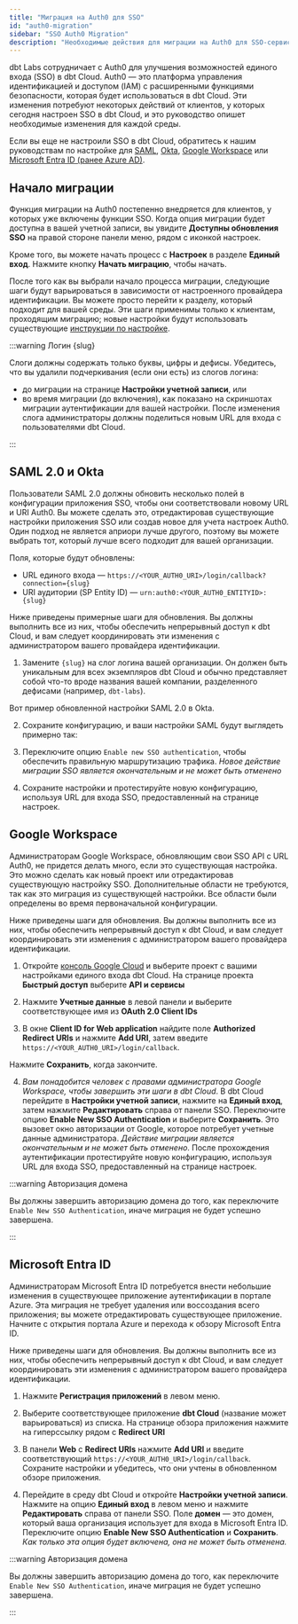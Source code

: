 ```yaml
---
title: "Миграция на Auth0 для SSO"
id: "auth0-migration"
sidebar: "SSO Auth0 Migration"
description: "Необходимые действия для миграции на Auth0 для SSO-сервисов в dbt Cloud."
---
```


dbt Labs сотрудничает с Auth0 для улучшения возможностей единого входа (SSO) в dbt Cloud. Auth0 — это платформа управления идентификацией и доступом (IAM) с расширенными функциями безопасности, которая будет использоваться в dbt Cloud. Эти изменения потребуют некоторых действий от клиентов, у которых сегодня настроен SSO в dbt Cloud, и это руководство опишет необходимые изменения для каждой среды.

Если вы еще не настроили SSO в dbt Cloud, обратитесь к нашим руководствам по настройке для [SAML](/docs/cloud/manage-access/set-up-sso-saml-2.0), [Okta](/docs/cloud/manage-access/set-up-sso-okta), [Google Workspace](/docs/cloud/manage-access/set-up-sso-google-workspace) или [Microsoft Entra ID (ранее Azure AD)](/docs/cloud/manage-access/set-up-sso-microsoft-entra-id).

## Начало миграции

Функция миграции на Auth0 постепенно внедряется для клиентов, у которых уже включены функции SSO. Когда опция миграции будет доступна в вашей учетной записи, вы увидите **Доступны обновления SSO** на правой стороне панели меню, рядом с иконкой настроек.

<Lightbox src="/img/docs/dbt-cloud/access-control/sso-migration-available.png" title="Миграция SSO доступна"/>

Кроме того, вы можете начать процесс с **Настроек** в разделе **Единый вход**. Нажмите кнопку **Начать миграцию**, чтобы начать.

<Lightbox src="/img/docs/dbt-cloud/access-control/begin-migration.png" title="Начать миграцию"/>

После того как вы выбрали начало процесса миграции, следующие шаги будут варьироваться в зависимости от настроенного провайдера идентификации. Вы можете просто перейти к разделу, который подходит для вашей среды. Эти шаги применимы только к клиентам, проходящим миграцию; новые настройки будут использовать существующие [инструкции по настройке](/docs/cloud/manage-access/sso-overview).

:::warning Логин \{slug\}

Слоги должны содержать только буквы, цифры и дефисы. Убедитесь, что вы удалили подчеркивания (если они есть) из слогов логина:
* до миграции на странице **Настройки учетной записи**, или
* во время миграции (до включения), как показано на скриншотах миграции аутентификации для вашей настройки.
После изменения слога администраторы должны поделиться новым URL для входа с пользователями dbt Cloud.

:::

## SAML 2.0 и Okta

Пользователи SAML 2.0 должны обновить несколько полей в конфигурации приложения SSO, чтобы они соответствовали новому URL и URI Auth0. Вы можете сделать это, отредактировав существующие настройки приложения SSO или создав новое для учета настроек Auth0. Один подход не является априори лучше другого, поэтому вы можете выбрать тот, который лучше всего подходит для вашей организации.

Поля, которые будут обновлены:
- URL единого входа &mdash; `https://<YOUR_AUTH0_URI>/login/callback?connection={slug}`
- URI аудитории (SP Entity ID) &mdash; `urn:auth0:<YOUR_AUTH0_ENTITYID>:{slug}`

Ниже приведены примерные шаги для обновления. Вы должны выполнить все из них, чтобы обеспечить непрерывный доступ к dbt Cloud, и вам следует координировать эти изменения с администратором вашего провайдера идентификации.

1. Замените `{slug}` на слог логина вашей организации. Он должен быть уникальным для всех экземпляров dbt Cloud и обычно представляет собой что-то вроде названия вашей компании, разделенного дефисами (например, `dbt-labs`).

Вот пример обновленной настройки SAML 2.0 в Okta.

<Lightbox src="/img/docs/dbt-cloud/access-control/new-okta-config.png" title="Конфигурация Okta с новым URL"/>

2. Сохраните конфигурацию, и ваши настройки SAML будут выглядеть примерно так:

<Lightbox src="/img/docs/dbt-cloud/access-control/new-okta-completed.png" title="Новая конфигурация Okta завершена"/>

3. Переключите опцию `Enable new SSO authentication`, чтобы обеспечить правильную маршрутизацию трафика. _Новое действие миграции SSO является окончательным и не может быть отменено_

<Lightbox src="/img/docs/dbt-cloud/access-control/saml-enable.png" title="Включить новый SSO для SAML/Okta"/>

4. Сохраните настройки и протестируйте новую конфигурацию, используя URL для входа SSO, предоставленный на странице настроек.

## Google Workspace

Администраторам Google Workspace, обновляющим свои SSO API с URL Auth0, не придется делать много, если это существующая настройка. Это можно сделать как новый проект или отредактировав существующую настройку SSO. Дополнительные области не требуются, так как это миграция из существующей настройки. Все области были определены во время первоначальной конфигурации.

Ниже приведены шаги для обновления. Вы должны выполнить все из них, чтобы обеспечить непрерывный доступ к dbt Cloud, и вам следует координировать эти изменения с администратором вашего провайдера идентификации.

1. Откройте [консоль Google Cloud](https://console.cloud.google.com/) и выберите проект с вашими настройками единого входа dbt Cloud. На странице проекта **Быстрый доступ** выберите **API и сервисы**

<Lightbox src="/img/docs/dbt-cloud/access-control/google-cloud-sso.png" title="Консоль Google Cloud"/>

2. Нажмите **Учетные данные** в левой панели и выберите соответствующее имя из **OAuth 2.0 Client IDs**

<Lightbox src="/img/docs/dbt-cloud/access-control/sso-project.png" title="Выберите OAuth 2.0 Client ID"/>

3. В окне **Client ID for Web application** найдите поле **Authorized Redirect URIs** и нажмите **Add URI**, затем введите `https://<YOUR_AUTH0_URI>/login/callback`.

Нажмите **Сохранить**, когда закончите.

<Lightbox src="/img/docs/dbt-cloud/access-control/google-uri.png" title="Добавить Redirect URI"/>

4. _Вам понадобится человек с правами администратора Google Workspace, чтобы завершить эти шаги в dbt Cloud_. В dbt Cloud перейдите в **Настройки учетной записи**, нажмите на **Единый вход**, затем нажмите **Редактировать** справа от панели SSO. Переключите опцию **Enable New SSO Authentication** и выберите **Сохранить**. Это вызовет окно авторизации от Google, которое потребует учетные данные администратора. _Действие миграции является окончательным и не может быть отменено_. После прохождения аутентификации протестируйте новую конфигурацию, используя URL для входа SSO, предоставленный на странице настроек.

:::warning Авторизация домена

Вы должны завершить авторизацию домена до того, как переключите `Enable New SSO Authentication`, иначе миграция не будет успешно завершена.

:::

<Lightbox src="/img/docs/dbt-cloud/access-control/google-enable.png" title="Включить новый SSO для Google Workspace"/>

## Microsoft Entra ID

Администраторам Microsoft Entra ID потребуется внести небольшие изменения в существующее приложение аутентификации в портале Azure. Эта миграция не требует удаления или воссоздания всего приложения; вы можете отредактировать существующее приложение. Начните с открытия портала Azure и перехода к обзору Microsoft Entra ID.

Ниже приведены шаги для обновления. Вы должны выполнить все из них, чтобы обеспечить непрерывный доступ к dbt Cloud, и вам следует координировать эти изменения с администратором вашего провайдера идентификации.

1. Нажмите **Регистрация приложений** в левом меню.

<Lightbox src="/img/docs/dbt-cloud/access-control/aad-app-registration.png" title="Выберите Регистрация приложений"/>

2. Выберите соответствующее приложение **dbt Cloud** (название может варьироваться) из списка. На странице обзора приложения нажмите на гиперссылку рядом с **Redirect URI**

<Lightbox src="/img/docs/dbt-cloud/access-control/app-overview.png" title="Нажмите на гиперссылку Redirect URI"/>

3. В панели **Web** с **Redirect URIs** нажмите **Add URI** и введите соответствующий `https://<YOUR_AUTH0_URI>/login/callback`. Сохраните настройки и убедитесь, что они учтены в обновленном обзоре приложения.

<Lightbox src="/img/docs/dbt-cloud/access-control/redirect-URI.png" title="Введите новый redirect URI"/>

4. Перейдите в среду dbt Cloud и откройте **Настройки учетной записи**. Нажмите на опцию **Единый вход** в левом меню и нажмите **Редактировать** справа от панели SSO. Поле **домен** — это домен, который ваша организация использует для входа в Microsoft Entra ID. Переключите опцию **Enable New SSO Authentication** и **Сохранить**. _Как только эта опция будет включена, она не может быть отменена._

:::warning Авторизация домена

Вы должны завершить авторизацию домена до того, как переключите `Enable New SSO Authentication`, иначе миграция не будет успешно завершена.

:::

<Lightbox src="/img/docs/dbt-cloud/access-control/azure-enable.png" title="Включить новый SSO"/>
